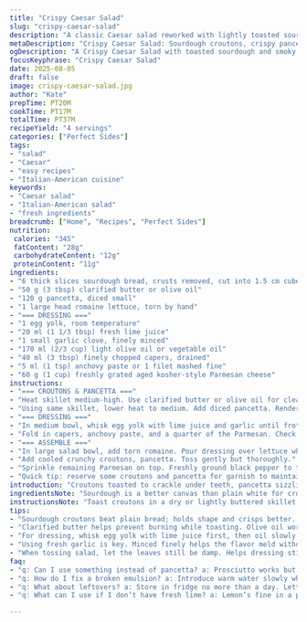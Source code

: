 ```yaml
---
title: "Crispy Caesar Salad"
slug: "crispy-caesar-salad"
description: "A classic Caesar salad reworked with lightly toasted sourdough cubes and smoky pancetta instead of bacon. Creamy, tangy dressing emulsified in bowls, anchored by anchovy paste and capers. Freshly shredded aged Parmesan folded in for sharp texture contrast. Romaine torn by hand, dressed while still damp for gloss. Crunch from croutons and crispy pancetta balanced with smooth dressing. Precise heat control, timing for toasty bread and rendered fat critical. No mayo store-bought shortcuts; emulsify slowly to avoid break. Flexible with oil types; can swap lemon for lime for a bright lift. Classic techniques, practical tweaks to prevent bitterness or over-salting."
metaDescription: "Crispy Caesar Salad: Sourdough croutons, crispy pancetta, tangy dressing. Classic flavors in every bite, a reworked twist on tradition."
ogDescription: "A Crispy Caesar Salad with toasted sourdough and smoky pancetta. Tangy homemade dressing with vibrant flavors, perfect for any meal."
focusKeyphrase: "Crispy Caesar Salad"
date: 2025-08-05
draft: false
image: crispy-caesar-salad.jpg
author: "Kate"
prepTime: PT20M
cookTime: PT17M
totalTime: PT37M
recipeYield: "4 servings"
categories: ["Perfect Sides"]
tags:
- "salad"
- "Caesar"
- "easy recipes"
- "Italian-American cuisine"
keywords:
- "Caesar salad"
- "Italian-American salad"
- "fresh ingredients"
breadcrumb: ["Home", "Recipes", "Perfect Sides"]
nutrition: 
 calories: "345"
 fatContent: "28g"
 carbohydrateContent: "12g"
 proteinContent: "11g"
ingredients:
- "6 thick slices sourdough bread, crusts removed, cut into 1.5 cm cubes"
- "50 g (3 tbsp) clarified butter or olive oil"
- "120 g pancetta, diced small"
- "1 large head romaine lettuce, torn by hand"
- "=== DRESSING ==="
- "1 egg yolk, room temperature"
- "20 ml (1 1/3 tbsp) fresh lime juice"
- "1 small garlic clove, finely minced"
- "170 ml (2/3 cup) light olive oil or vegetable oil"
- "40 ml (3 tbsp) finely chopped capers, drained"
- "5 ml (1 tsp) anchovy paste or 1 filet mashed fine"
- "60 g (1 cup) freshly grated aged kosher-style Parmesan cheese"
instructions:
- "=== CROUTONS & PANCETTA ==="
- "Heat skillet medium-high. Use clarified butter or olive oil for cleaner flavor. Toss sourdough cubes, spread out in single layer; toast 8-12 minutes. Stir every 2 minutes till golden, dry, crisp. Cubes should snap when broken. Pull out immediately to cool. Leftover softness ruins texture contrast in salad."
- "Using same skillet, lower heat to medium. Add diced pancetta. Render fat slowly for 8-10 minutes. Look for mahogany edges, not blackened spots. Transfer pancetta to paper towel lined plate to drain excess fat. Don’t skip draining; oil-filled pancetta skews salad mouthfeel."
- "=== DRESSING ==="
- "In medium bowl, whisk egg yolk with lime juice and garlic until frothy. Slowly drizzle oil in thin stream while whisking persistently to form smooth emulsion. If mixture separates, stop adding oil, whisk harder, then continue when emulsified."
- "Fold in capers, anchovy paste, and a quarter of the Parmesan. Check seasoning—bitterness here indicates overworked garlic or expired anchovies. Adjust with more lime juice or cheese if needed."
- "=== ASSEMBLE ==="
- "In large salad bowl, add torn romaine. Pour dressing over lettuce while leaves still damp from washing; shine indicates proper coating without clumps or dry spots."
- "Add cooled crunchy croutons, pancetta. Toss gently but thoroughly."
- "Sprinkle remaining Parmesan on top. Freshly ground black pepper to taste. Serve immediately before croutons soften."
- "Quick tip: reserve some croutons and pancetta for garnish to maintain contrast on plate."
introduction: "Croutons toasted to crackle under teeth, pancetta sizzling in the pan releasing fatty aroma while you prep the dressing. The egg yolk is your emulsifier anchor here, don’t shortchange it or rush the oil addition — watch that sheen when it starts to thicken, the sign you’re nailing the silky texture everyone looks for. Romaine torn by hand, not shredded, holds the coating better. Toss just before serving so croutons stay crunchy. Pancetta can be swapped for thick-cut prosciutto if pancetta is out, just crisp it gently. Lime juice in place of lemon adds surprise brightness without overpowering the anchovies’ salty umami. If worried about raw egg, use pasteurized or swap with Greek yogurt for tang and texture, though it changes the mouthfeel."
ingredientsNote: "Sourdough is a better canvas than plain white for croutons — it holds shape and stays crisp longer. Clarified butter resists burning better than regular unsalted butter and adds mouthwatering richness. Pancetta, less smoky than bacon, lends elegant saltiness; if unavailable, pancetta’s Italian cousin guanciale works but renders more fat so reduce oil slightly. Capers introduce briny pop, anchovy paste slams the umami. Parmesan cheese should be fresh, coarse-grated, not pre-grated powder — it melts unevenly and adds starchy clumps. Oil choice affects dressing brightness; lighter oils let other flavors shine while extra virgin olive can intensify bitterness if overwhisked or with prolonged standing. Garlic must be finely minced to avoid harsh raw bites but not pulverized into paste lest it overwhelm. Egg yolk at room temp integrates oils smoothly; cold eggs break emulsions easily."
instructionsNote: "Toast croutons in a dry or lightly buttered skillet over medium heat, tossing frequently to prevent spot burning — burnt bits introduce bitterness. Pancetta requires slow render; medium heat gives you control, turning dark but not black. If you hear aggressive popping, lower heat. Drain pancetta well to avoid soggy salad. Make the emulsion slowly, drop by drop with steady whisking. If it breaks, introduce a teaspoon of warm water and whisk vigorously to bring it back. Toss lettuce while still wet from wash not dripping; the tiny water droplets help dressing cling without pooling. Add croutons last to maintain crunch; premature tossing leads to soggy croutons. Season with pepper only at the end—pepper can lose potency if added early. Serve immediately; Caesar salads waiting too long always sag, croutons turn limp, lettuce wilts. Use a large bowl to ensure thorough tossing without bruising leaves."
tips:
- "Sourdough croutons beat plain bread; holds shape and crisps better. Toast till golden, stir often. Toss with extra fat later, if needed."
- "Clarified butter helps prevent burning while toasting. Olive oil works too, but watch the heat. Slow rendering of pancetta. Listen for gentle sizzle, not angry pops."
- "For dressing, whisk egg yolk with lime juice first, then oil slowly. If it breaks, warm water can rescue it. Don't rush or get impatient; patience yields texture."
- "Using fresh garlic is key. Minced finely helps the flavor meld without harsh bites. Too much can ruin smoothness. If strong flavor, adjust with more lime."
- "When tossing salad, let the leaves still be damp. Helps dressing stick nicely without pooling. Add cooled croutons last to maintain crunch. Timing is crucial."
faq:
- "q: Can I use something instead of pancetta? a: Prosciutto works but less fat. Crisp gently. Guanciale can sub but adjust oil; it’s fattier."
- "q: How do I fix a broken emulsion? a: Introduce warm water slowly whisking hard. Sometimes it takes patience. Separate can just be stubborn."
- "q: What about leftovers? a: Store in fridge no more than a day. Lettuce wilts quickly. Croutons sog up fast. Best fresh, no waiting."
- "q: What can I use if I don’t have fresh lime? a: Lemon’s fine in a pinch. Adjust for tartness though. Vinegar’s an option too, but taste first."

---
```

